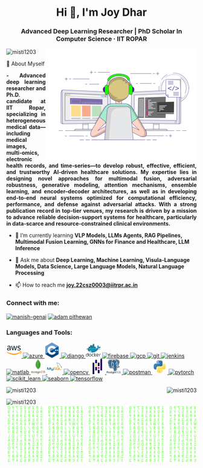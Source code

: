 <h1 align="center">Hi 👋, I'm Joy Dhar </h1>
<h3 align="center">Advanced Deep Learning Researcher | PhD Scholar In Computer Science · IIT ROPAR </h3>
<img align="right" alt="Coding" width="400" src="https://raw.githubusercontent.com/devSouvik/devSouvik/master/gif3.gif">


<p align="left"> <img src="https://komarev.com/ghpvc/?username=misti1203&label=Profile%20views&color=0e75b6&style=flat" alt="misti1203" /> </p>



 🔭 About Myself
<div align="justify">
<strong> - Advanced deep learning researcher and Ph.D. candidate at IIT Ropar, specializing in heterogeneous medical data—including medical images, multi‑omics, electronic health records, and time‑series—to develop robust, effective, efficient, and trustworthy AI‑driven healthcare solutions. My expertise lies in designing novel approaches for multimodal fusion, adversarial robustness, generative modeling, attention mechanisms, ensemble learning, and encoder–decoder architectures, as well as in developing end-to-end neural systems optimized for computational efficiency, performance, and defense against adversarial attacks. With a strong publication record in top‑tier venues, my research is driven by a mission to advance reliable decision‑support systems for healthcare, particularly in data‑scarce and resource‑constrained clinical environments. </strong>
</div>

- 🌱 I’m currently learning **VLP Models, LLMs Agents, RAG Pipelines, Multimodal Fusion Learning, GNNs for Finance and Healthcare, LLM Inference**

- 💬 Ask me about **Deep Learning, Machine Learning, Visula-Language Models, Data Science, Large Language Models, Natural Language Processing**

- 📫 How to reach me **joy.22csz0003@iitrpr.ac.in**

<h3 align="left">Connect with me:</h3>
<p align="left">

<a href="https://www.linkedin.com/in/joy-dhar-42930a248/" target="blank"><img align="center" src="https://raw.githubusercontent.com/rahuldkjain/github-profile-readme-generator/master/src/images/icons/Social/linked-in-alt.svg" alt="manish-genai" height="30" width="40" /></a>
<a href="https://scholar.google.com/citations?user=Rc6ezD0AAAAJ&hl=en" target="blank"><img align="center"
      src="https://upload.wikimedia.org/wikipedia/commons/c/c7/Google_Scholar_logo.svg"
      alt="adam pithewan" height="30" width="40" /></a>

</p>

<h3 align="left">Languages and Tools:</h3>
<p align="left"> <a href="https://aws.amazon.com" target="_blank" rel="noreferrer"> <img src="https://raw.githubusercontent.com/devicons/devicon/master/icons/amazonwebservices/amazonwebservices-original-wordmark.svg" alt="aws" width="40" height="40"/> </a> <a href="https://azure.microsoft.com/en-in/" target="_blank" rel="noreferrer"> <img src="https://www.vectorlogo.zone/logos/microsoft_azure/microsoft_azure-icon.svg" alt="azure" width="40" height="40"/> </a> <a href="https://www.w3schools.com/cpp/" target="_blank" rel="noreferrer"> <img src="https://raw.githubusercontent.com/devicons/devicon/master/icons/cplusplus/cplusplus-original.svg" alt="cplusplus" width="40" height="40"/> </a> <a href="https://www.djangoproject.com/" target="_blank" rel="noreferrer"> <img src="https://cdn.worldvectorlogo.com/logos/django.svg" alt="django" width="40" height="40"/> </a> <a href="https://www.docker.com/" target="_blank" rel="noreferrer"> <img src="https://raw.githubusercontent.com/devicons/devicon/master/icons/docker/docker-original-wordmark.svg" alt="docker" width="40" height="40"/> </a> <a href="https://firebase.google.com/" target="_blank" rel="noreferrer"> <img src="https://www.vectorlogo.zone/logos/firebase/firebase-icon.svg" alt="firebase" width="40" height="40"/> </a> <a href="https://cloud.google.com" target="_blank" rel="noreferrer"> <img src="https://www.vectorlogo.zone/logos/google_cloud/google_cloud-icon.svg" alt="gcp" width="40" height="40"/> </a> <a href="https://git-scm.com/" target="_blank" rel="noreferrer"> <img src="https://www.vectorlogo.zone/logos/git-scm/git-scm-icon.svg" alt="git" width="40" height="40"/> </a> <a href="https://www.jenkins.io" target="_blank" rel="noreferrer"> <img src="https://www.vectorlogo.zone/logos/jenkins/jenkins-icon.svg" alt="jenkins" width="40" height="40"/> </a> <a href="https://www.mathworks.com/" target="_blank" rel="noreferrer"> <img src="https://upload.wikimedia.org/wikipedia/commons/2/21/Matlab_Logo.png" alt="matlab" width="40" height="40"/> </a> <a href="https://www.mongodb.com/" target="_blank" rel="noreferrer"> <img src="https://raw.githubusercontent.com/devicons/devicon/master/icons/mongodb/mongodb-original-wordmark.svg" alt="mongodb" width="40" height="40"/> </a> <a href="https://www.mysql.com/" target="_blank" rel="noreferrer"> <img src="https://raw.githubusercontent.com/devicons/devicon/master/icons/mysql/mysql-original-wordmark.svg" alt="mysql" width="40" height="40"/> </a> <a href="https://opencv.org/" target="_blank" rel="noreferrer"> <img src="https://www.vectorlogo.zone/logos/opencv/opencv-icon.svg" alt="opencv" width="40" height="40"/> </a> <a href="https://pandas.pydata.org/" target="_blank" rel="noreferrer"> <img src="https://raw.githubusercontent.com/devicons/devicon/2ae2a900d2f041da66e950e4d48052658d850630/icons/pandas/pandas-original.svg" alt="pandas" width="40" height="40"/> </a> <a href="https://www.postgresql.org" target="_blank" rel="noreferrer"> <img src="https://raw.githubusercontent.com/devicons/devicon/master/icons/postgresql/postgresql-original-wordmark.svg" alt="postgresql" width="40" height="40"/> </a> <a href="https://postman.com" target="_blank" rel="noreferrer"> <img src="https://www.vectorlogo.zone/logos/getpostman/getpostman-icon.svg" alt="postman" width="40" height="40"/> </a> <a href="https://www.python.org" target="_blank" rel="noreferrer"> <img src="https://raw.githubusercontent.com/devicons/devicon/master/icons/python/python-original.svg" alt="python" width="40" height="40"/> </a> <a href="https://pytorch.org/" target="_blank" rel="noreferrer"> <img src="https://www.vectorlogo.zone/logos/pytorch/pytorch-icon.svg" alt="pytorch" width="40" height="40"/> </a> <a href="https://scikit-learn.org/" target="_blank" rel="noreferrer"> <img src="https://upload.wikimedia.org/wikipedia/commons/0/05/Scikit_learn_logo_small.svg" alt="scikit_learn" width="40" height="40"/> </a> <a href="https://seaborn.pydata.org/" target="_blank" rel="noreferrer"> <img src="https://seaborn.pydata.org/_images/logo-mark-lightbg.svg" alt="seaborn" width="40" height="40"/> </a> <a href="https://www.tensorflow.org" target="_blank" rel="noreferrer"> <img src="https://www.vectorlogo.zone/logos/tensorflow/tensorflow-icon.svg" alt="tensorflow" width="40" height="40"/> </a> </p>



<p><img align="right" src="https://github-readme-stats.vercel.app/api/top-langs?username=misti1203&show_icons=true&locale=en&layout=compact" alt="misti1203" /></p>

<p>&nbsp;<img align="left" src="https://github-readme-stats.vercel.app/api?username=misti1203&show_icons=true&locale=en" alt="misti1203" /></p>

<p><img align="left" src="https://github-readme-streak-stats.herokuapp.com/?user=misti1203&" alt="misti1203" /></p>

[![Matrix SVG](code/matrix.svg)](code/matrix.svg)
